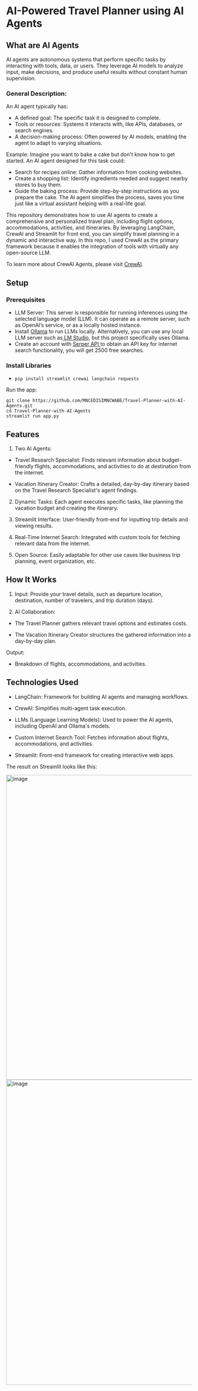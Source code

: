# AI-Powered Travel Planner using AI Agents

## What are AI Agents
AI agents are autonomous systems that perform specific tasks by interacting with tools, data, or users. They leverage AI models to analyze input, make decisions, and produce useful results without constant human supervision.

### General Description:
An AI agent typically has:
- A defined goal: The specific task it is designed to complete.
- Tools or resources: Systems it interacts with, like APIs, databases, or search engines.
- A decision-making process: Often powered by AI models, enabling the agent to adapt to varying situations.

Example:
Imagine you want to bake a cake but don't know how to get started. An AI agent designed for this task could:
- Search for recipes online: Gather information from cooking websites.
- Create a shopping list: Identify ingredients needed and suggest nearby stores to buy them.
- Guide the baking process: Provide step-by-step instructions as you prepare the cake.
The AI agent simplifies the process, saves you time just like a virtual assistant helping with a real-life goal.

This repository demonstrates how to use AI agents to create a comprehensive and personalized travel plan, including flight options, accommodations, activities, and itineraries. By leveraging LangChain, CrewAI and Streamlit for front end, you can simplify travel planning in a dynamic and interactive way. In this repo, I used CrewAI as the primary framework because it enables the integration of tools with virtually any open-source LLM.

To learn more about CrewAI Agents, please visit [CrewAI](https://docs.crewai.com/introduction).

## Setup

### Prerequisites

- LLM Server: This server is responsible for running inferences using the selected language model (LLM). It can operate as a remote server, such as OpenAI’s service, or as a locally hosted instance.
- Install [Ollama](https://ollama.com/) to run LLMs locally. Alternatively, you can use any local LLM server such as[ LM Studio](https://lmstudio.ai/), but this project specifically uses Ollama.
- Create an account with [Serper API ](https://serper.dev/) to obtain an API key for internet search functionality, you will get 2500 free searches.

### Install Libraries
- ```pip install streamlit crewai langchain requests```

Run the app:
```
git clone https://github.com/MNCEDISIMNCWABE/Travel-Planner-with-AI-Agents.git
cd Travel-Planner-with-AI-Agents
streamlit run app.py
```

## Features

1. Two AI Agents:

- Travel Research Specialist: Finds relevant information about budget-friendly flights, accommodations, and activities to do at destination from the internet.

- Vacation Itinerary Creator: Crafts a detailed, day-by-day itinerary based on the Travel Research Specialist's agent findings.

2. Dynamic Tasks: Each agent executes specific tasks, like planning the vacation budget and creating the itinerary.

3. Streamlit Interface: User-friendly front-end for inputting trip details and viewing results.

4. Real-Time Internet Search: Integrated with custom tools for fetching relevant data from the internet.

5. Open Source: Easily adaptable for other use cases like business trip planning, event organization, etc.

## How It Works

1. Input: Provide your travel details, such as departure location, destination, number of travelers, and trip duration (days).

2. AI Collaboration:

- The Travel Planner gathers relevant travel options and estimates costs.
  
- The Vacation Itinerary Creator structures the gathered information into a day-by-day plan.

Output:

- Breakdown of flights, accommodations, and activities.

## Technologies Used

- LangChain: Framework for building AI agents and managing workflows.

- CrewAI: Simplifies multi-agent task execution.

- LLMs (Language Learning Models): Used to power the AI agents, including OpenAI and Ollama's models.

- Custom Internet Search Tool: Fetches information about flights, accommodations, and activities.
  
- Streamlit: Front-end framework for creating interactive web apps.


The result on Streamlit looks like this:

<img width="825" alt="image" src="https://github.com/user-attachments/assets/e3a1b8fc-a9e8-4470-88c8-825772ad6ffd">

<img width="826" alt="image" src="https://github.com/user-attachments/assets/4f6d720f-d5e3-4525-8a34-800952c9aad5">
